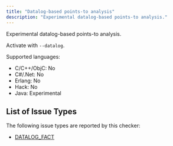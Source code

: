 ```yaml
---
title: "Datalog-based points-to analysis"
description: "Experimental datalog-based points-to analysis."
---
```


Experimental datalog-based points-to analysis.

Activate with `--datalog`.

Supported languages:
- C/C++/ObjC: No
- C#/.Net: No
- Erlang: No
- Hack: No
- Java: Experimental



## List of Issue Types

The following issue types are reported by this checker:
- [DATALOG_FACT](/docs/next/all-issue-types#datalog_fact)
